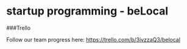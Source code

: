 startup programming - beLocal
=======

###Trello 

Follow our team progress here: https://trello.com/b/3ivzzaQ3/belocal
